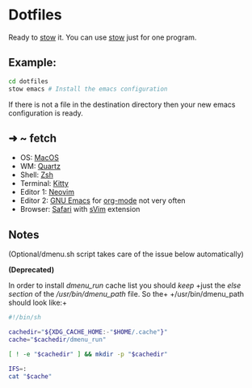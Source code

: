 # Dotfiles

Ready to [stow](https://www.gnu.org/software/stow/) it.
You can use [stow](https://www.gnu.org/software/stow/) just for one program.

## Example:
```sh
cd dotfiles
stow emacs # Install the emacs configuration
```
If there is not a file in the destination directory then your new emacs
configuration is ready.


## ➜ ~ fetch

- OS: [MacOS](https://support.apple.com/macos/mojave)
- WM: <a href=https://en.wikipedia.org/wiki/Quartz_(graphics_layer)>Quartz</a>
- Shell: [Zsh](https://zsh.org/)
- Terminal: [Kitty](https://sw.kovidgoyal.net/kitty/)
- Editor 1: [Neovim](https://neovim.io/)
- Editor 2: [GNU Emacs](https://www.gnu.org/software/emacs/) for [org-mode](https://en.wikipedia.org/wiki/Org-mode) not very often
- Browser: [Safari](https://www.apple.com/safari/) with [sVim](https://github.com/flippidippi/sVim) extension

## Notes

(Optional/dmenu.sh script takes care of the issue below automatically)

**(Deprecated)**

In order to install *dmenu_run* cache list you should *keep*
+just the *else section* of the */usr/bin/dmenu_path* file. So the+
+/usr/bin/dmenu_path should look like:+

```sh
#!/bin/sh

cachedir="${XDG_CACHE_HOME:-"$HOME/.cache"}"
cache="$cachedir/dmenu_run"

[ ! -e "$cachedir" ] && mkdir -p "$cachedir"

IFS=:
cat "$cache"
```
